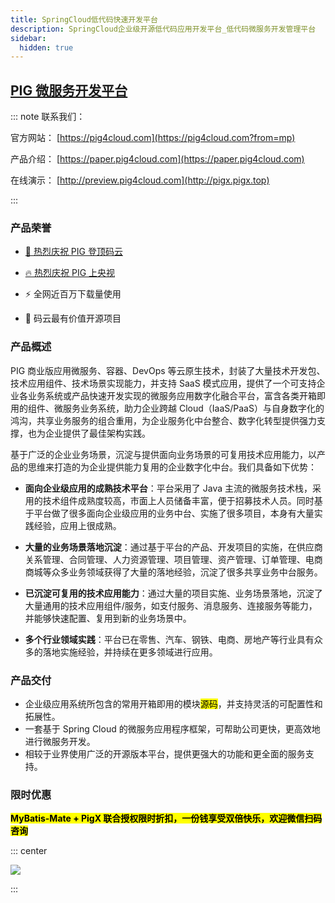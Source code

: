 ```yaml
---
title: SpringCloud低代码快速开发平台
description: SpringCloud企业级开源低代码应用开发平台_低代码微服务开发管理平台
sidebar:
  hidden: true
---
```


## [PIG 微服务开发平台](https://pig4cloud.com)

::: note 联系我们：<a href="https://kf.pig4cloud.com" target="_blank"><Badge text="点击联系我们"/></a>

官方网站： [https://pig4cloud.com](https://pig4cloud.com?from=mp)

产品介绍： [https://paper.pig4cloud.com](https://paper.pig4cloud.com)

在线演示： [http://preview.pig4cloud.com](http://pigx.pigx.top)

:::

### 产品荣誉

- [🚀 热烈庆祝 PIG 登顶码云](https://mp.weixin.qq.com/s?__biz=MjM5MzEwODY4Mw==&mid=2257486353&idx=1&sn=00202c367074415335dc6e59a537b672&chksm=a5e625b59291aca33098d04466a92912e09680f36412fce522c81526f0fd154a30900ef77957&token=1953961492&lang=zh_CN#rd)

- [🔥 热烈庆祝 PIG 上央视](https://mp.weixin.qq.com/s?__biz=MzI3NDM2OTQxNg==&mid=2247484132&idx=1&sn=b4429366228bc796e8c2bddb8163c1c6&chksm=eb145c03dc63d515e0e776e408b2c83f6a1d6939e9564965d6faffa6777d0e9873b49d770f86&token=1050461211&lang=zh_CN#rd)

- ⚡️️ 全网近百万下载量使用

- 💎 码云最有价值开源项目

### 产品概述

PIG 商业版应用微服务、容器、DevOps 等云原生技术，封装了大量技术开发包、技术应用组件、技术场景实现能力，并支持 SaaS 模式应用，提供了一个可支持企业各业务系统或产品快速开发实现的微服务应用数字化融合平台，富含各类开箱即用的组件、微服务业务系统，助力企业跨越 Cloud（IaaS/PaaS）与自身数字化的鸿沟，共享业务服务的组合重用，为企业服务化中台整合、数字化转型提供强力支撑，也为企业提供了最佳架构实践。

基于广泛的企业业务场景，沉淀与提供面向业务场景的可复用技术应用能力，以产品的思维来打造的为企业提供能力复用的企业数字化中台。我们具备如下优势：

- **面向企业级应用的成熟技术平台**：平台采用了 Java 主流的微服务技术栈，采用的技术组件成熟度较高，市面上人员储备丰富，便于招募技术人员。同时基于平台做了很多面向企业级应用的业务中台、实施了很多项目，本身有大量实践经验，应用上很成熟。

- **大量的业务场景落地沉淀**：通过基于平台的产品、开发项目的实施，在供应商关系管理、合同管理、人力资源管理、项目管理、资产管理、订单管理、电商商城等众多业务领域获得了大量的落地经验，沉淀了很多共享业务中台服务。

- **已沉淀可复用的技术应用能力**：通过大量的项目实施、业务场景落地，沉淀了大量通用的技术应用组件/服务，如支付服务、消息服务、连接服务等能力，并能够快速配置、复用到新的业务场景中。

- **多个行业领域实践**：平台已在零售、汽车、钢铁、电商、房地产等行业具有众多的落地实施经验，并持续在更多领域进行应用。

### 产品交付

- 企业级应用系统所包含的常用开箱即用的模块<mark>源码</mark>，并支持灵活的可配置性和拓展性。
- 一套基于 Spring Cloud 的微服务应用程序框架，可帮助公司更快，更高效地进行微服务开发。
- 相较于业界使用广泛的开源版本平台，提供更强大的功能和更全面的服务支持。

### 限时优惠

**<mark>MyBatis-Mate + PigX 联合授权限时折扣，一份钱享受双倍快乐，欢迎微信扫码咨询</mark>**

::: center

<img align="center" src="https://minio.pigx.top/oss/1647315825.gif"/>

:::
